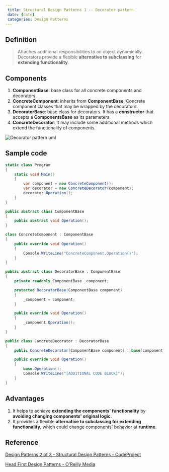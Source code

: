 ```yaml
---
 title: Structural Design Patterns 1 -- Decorator pattern
 date: {date}
 categories: Design Patterns
---
```


## Definition

>Attaches additional responsibilities to an object dynamically. Decorators provide a flexible __alternative to subclassing__ for __extending functionality__.

## Components

1. __ComponentBase__: base class for all concrete components and decorators.
2. __ConcreteComponent__: inherits from __ComponentBase__. Concrete component classes that may be wrapped by the decorators.
3. __DecoratorBase__: base class for decorators. It has a __constructor__ that accepts a __ComponentsBase__ as its parameters.
4. __ConcreteDecorator__: It may include some additional methods which extend the functionality of components.  

![Decorator pattern uml](https://www.codeproject.com/KB/architecture/438922/Decorator.jpg)

<!-- More -->

## Sample code
```cs
static class Program
{
    static void Main()
    {
        var component = new ConcreteComponent();
        var decorator = new ConcreteDecorator(component);
        decorator.Operation();
    }
}

public abstract class ComponentBase
{
    public abstract void Operation();
}

class ConcreteComponent : ComponentBase
{
    public override void Operation()
    {
        Console.WriteLine("ConcreteComponent.Operation()");
    }
}

public abstract class DecoratorBase : ComponentBase
{
    private readonly ComponentBase _component;

    protected DecoratorBase(ComponentBase component)
    {
        _component = component;
    }

    public override void Operation()
    {
        _component.Operation();
    }
}

public class ConcreteDecorator : DecoratorBase
{
    public ConcreteDecorator(ComponentBase component) : base(component) { }

    public override void Operation()
    {
        base.Operation();
        Console.WriteLine("[ADDITIONAL CODE BLOCK]");
    }
}
```

## Advantages
1. It helps to achieve __extending the components' functionality__ by __avoiding changing components' original logic__.
2. It provides a flexible __alternative to subclassing for extending functionality__, which could change components' behavior at __runtime__.

## Reference
[Design Patterns 2 of 3 - Structural Design Patterns - CodeProject](https://www.codeproject.com/Articles/438922/Design-Patterns-of-Structural-Design-Patterns)

[Head First Design Patterns - O'Reilly Media](https://www.google.com.au/url?sa=t&rct=j&q=&esrc=s&source=web&cd=1&ved=0ahUKEwjE74WWy7rTAhVEppQKHfqGAjoQFggiMAA&url=http%3A%2F%2Fshop.oreilly.com%2Fproduct%2F9780596007126.do&usg=AFQjCNF91VIwQIeGyXH4xU67GibpAiRKRA&sig2=YcwhV4RTfJRpzWn3xsIcoA)